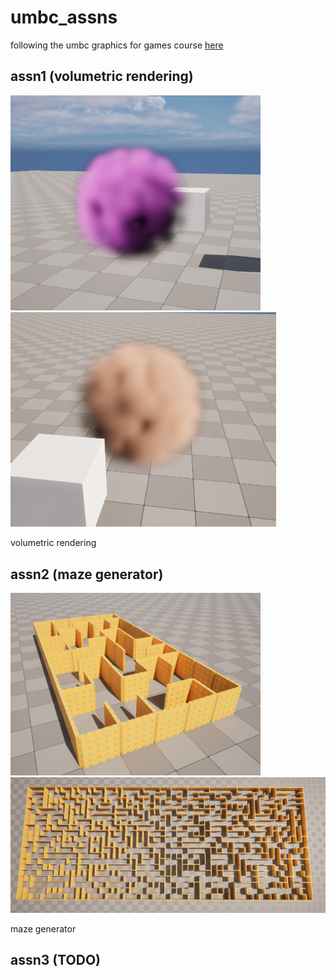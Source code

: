 # umbc_assns

following the umbc graphics for games course [here](https://userpages.cs.umbc.edu/olano/691/)

## assn1 (volumetric rendering)

<img src="./res/volume-ball1.png" width="400">
<img src="./res/volume-ball2.png" width="425">

volumetric rendering

## assn2 (maze generator)

<img src="./res/maze2.png" width="400">
<img src="./res/maze1.png" width="670">

maze generator

## assn3 (TODO)